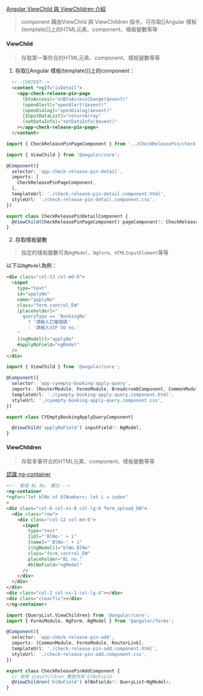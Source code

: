 [Angular ViewChild 與 ViewChildren 介紹](https://ithelp.ithome.com.tw/articles/10276814)

>component 藉由ViewChild 與 ViewChildren 指令，可存取[[Angular 樣板(template)]]上的HTML元素、component、樣板變數等等

#### ViewChild
> 存取第一筆符合的HTML元素、component、樣板變數等等

1. 存取[[Angular 樣板(template)]]上的component：
```html
  <!--CONTENT-->
  <content *ngIf="isDetail">
    <app-check-release-pin-page
      (btnAccess)="onBtnAccessChange($event)"
      (openAlert)="openAlert($event)"
      (openDialog)="openDialog($event)"
      [InputDataList]="returnArray"
      (setDataInfo)="setDataInfo($event)"
    ></app-check-release-pin-page>
  </content>
```

```typescript
import { CheckReleasePinPageComponent } from '../CheckReleasePin/check-release-pin-page/check-release-pin-page.component';

import { ViewChild } from '@angular/core';

@Component({
  selector: 'app-check-release-pin-detail',
  imports: [
    CheckReleasePinPageComponent,
  ],
  templateUrl: './check-release-pin-detail.component.html',
  styleUrl: './check-release-pin-detail.component.css',
})

export class CheckReleasePinDetailComponent {
  @ViewChild(CheckReleasePinPageComponent) pageComponent!: CheckReleasePinPageComponent;
}
```

2. 存取樣板變數
> 指定的樣板變數可為`NgModel`、`NgForm`、`HTMLInputElement`等等

以下以`NgModel`為例：
```html
<div class="col-12 col-md-8">
  <input
	type="text"
	id="applyNo"
	name="applyNo"
	class="form_control_EW"
	[placeholder]="
	  queryType == 'BookingNo'
		? '請輸入訂艙號碼'
		: '請輸入VIP SO no.'
	"
	[(ngModel)]="applyNo"
	#applyNoField="ngModel"
  />
</div>
```

```typescript
import { ViewChild } from '@angular/core';

@Component({
  selector: 'app-cyempty-booking-apply-query',
  imports: [RouterModule, FormsModule, BreadcrumbComponent, CommonModule],
  templateUrl: './cyempty-booking-apply-query.component.html',
  styleUrl: './cyempty-booking-apply-query.component.css',
})

export class CYEmptyBookingApplyQueryComponent{

  @ViewChild('applyNoField') inputField!: NgModel;
}
```

#### ViewChildren
> 存取多筆符合的HTML元素、component、樣板變數等等

[認識 ng-container](https://ithelp.ithome.com.tw/articles/10206099)

```html
<!-- 動態 BL No. 欄位 -->
<ng-container
*ngFor="let blNo of blNumbers; let i = index"
>
<div class="col-6 col-xs-8 col-lg-6 form_upload_EW">
  <div class="row">
	<div class="col-12 col-md-6">
	  <input
		type="text"
		[id]="'BlNo-' + i"
		[name]="'BlNo-' + i"
		[(ngModel)]="blNo.BlNo"
		class="form_control_EW"
		placeholder="BL no."
		#blNoField="ngModel"
	  />
	</div>
  </div>
</div>
<div class="col-2 col-xs-1 col-lg-4"></div>
<div class="clearfix"></div>
</ng-container>
```

```typescript
import {QueryList,ViewChildren} from '@angular/core';
import { FormsModule, NgForm, NgModel } from '@angular/forms';

@Component({
  selector: 'app-check-release-pin-add',
  imports: [CommonModule, FormsModule, RouterLink],
  templateUrl: './check-release-pin-add.component.html',
  styleUrl: './check-release-pin-add.component.css',
})

export class CheckReleasePinAddComponent {
  // 使用 ViewChildren 獲取所有 blNoField
  @ViewChildren('blNoField') blNoFields!: QueryList<NgModel>;
}
```